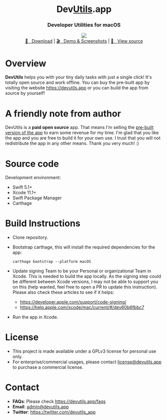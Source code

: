 <h1 align="center">Dev<a href="https://github.com/DevUtilsApp/DevUtils-app#">Utils</a>.app</h1>
<h3 align="center">Developer Utilities for macOS</h3>

<p align="center">
  <img src="https://devutils.app/screenshot-light.png">
  <br/>
  <a href="https://devutils.app/#download">🚀 &nbsp; Download</a> | <a href="https://devutils.app/demo">🎬 &nbsp; Demo & Screenshots</a> | <a href="https://github.com/DevUtilsApp/DevUtils-app/tree/master/TINOBHNYWE">📝 &nbsp; View source</a>
</p>

# Overview

<b>DevUtils</b> helps you with your tiny daily tasks with just a single click! It's totally open source and work offline. You can buy the pre-built app by visiting the website https://devutils.app or you can build the app from source by yourself!

# A friendly note from author
DevUtils is a **paid open source** app. That means I'm selling the [pre-built version of the app](https://devutils.app) to earn some revenue for my time. I'm glad that you like the app and you are free to build it for your own use. I trust that you will not redistribute the app in any other means. Thank you very much! :)

# Source code
Development environment:
- Swift 5.1+
- Xcode 11.1+
- Swift Package Manager
- Carthage

# Build Instructions
 - Clone repository.
 - Bootstrap carthage, this will install the required dependencies for the app:
 
     `carthage bootstrap --platform macOS`
 
 - Update signing Team to be your Personal or organizational Team in Xcode. This is needed to build the app locally. As the signing step could be different between Xcode versions, I may not be able to support you on this (help wanted, feel free to open a PR to update this instruction). Please also check these articles to see if it helps:
   - https://developer.apple.com/support/code-signing/
   - https://help.apple.com/xcode/mac/current/#/dev60b6fbbc7 
 - Run the app in Xcode.
 
# License
- This project is made available under a GPLv3 license for personal use only.
- For enterprise/commercial usages, please contact license@devutils.app to purchase a commercial license.

# Contact
- **FAQs**: Please check https://devutils.app/faqs
- **Email**: admin@devutils.app
- **Twitter**: https://twitter.com/devutils_app
